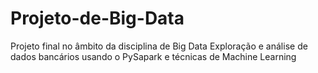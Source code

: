 # Projeto-de-Big-Data
Projeto final no âmbito da disciplina de Big Data
Exploração e análise de dados bancários usando o PySapark e técnicas de Machine Learning

